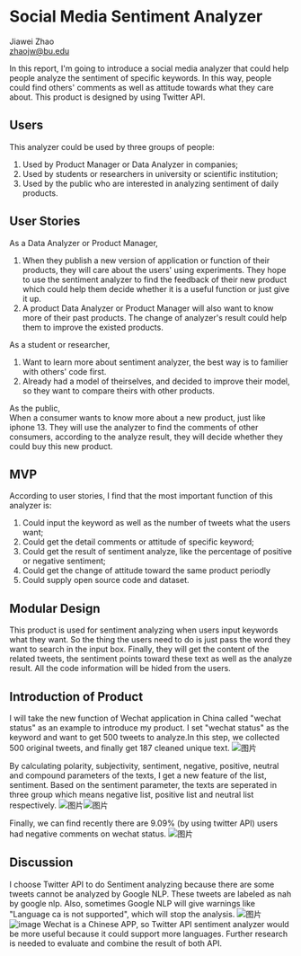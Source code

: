 # Social Media Sentiment Analyzer
Jiawei Zhao  
zhaojw@bu.edu

In this report, I'm going to introduce a social media analyzer that could help people analyze the sentiment of specific keywords. In this way, people could find others' comments as well as attitude towards what they care about. This product is designed by using Twitter API.

## Users
This analyzer could be used by three groups of people:
1. Used by Product Manager or Data Analyzer in companies;
2. Used by students or researchers in university or scientific institution;
3. Used by the public who are interested in analyzing sentiment of daily products.

## User Stories
As a Data Analyzer or Product Manager,
1. When they publish a new version of application or function of their products, they will care about the users' using experiments. They hope to use the sentiment analyzer to find the feedback of their new product which could help them decide whether it is a useful function or just give it up.
2. A product Data Analyzer or Product Manager will also want to know more of their past products. The change of analyzer's result could help them to improve the existed products. 

As a student or researcher,
1. Want to learn more about sentiment analyzer, the best way is to familier with others' code first.
2. Already had a model of theirselves, and decided to improve their model, so they want to compare theirs with other products.

As the public,  
When a consumer wants to know more about a new product, just like iphone 13. They will use the analyzer to find the comments of other consumers, according to the analyze result, they will decide whether they could buy this new product.

## MVP
According to user stories, I find that the most important function of this analyzer is:
1. Could input the keyword as well as the number of tweets what the users want;
1. Could get the detail comments or attitude of specific keyword;
2. Could get the result of sentiment analyze, like the percentage of positive or negative sentiment;
3. Could get the change of attitude toward the same product periodly
4. Could supply open source code and dataset.

## Modular Design
This product is used for sentiment analyzing when users input keywords what they want. So the thing the users need to do is just pass the word they want to search in the input box. Finally, they will get the content of the related tweets, the sentiment points toward these text as well as the analyze result.
All the code information will be hided from the users.

## Introduction of Product
I will take the new function of Wechat application in China called "wechat status" as an example to introduce my product.
I set "wechat status" as the keyword and want to get 500 tweets to analyze.In this step, we collected 500 original tweets, and finally get 187 cleaned unique text.
![图片](https://user-images.githubusercontent.com/59852184/139601639-a8214b2f-0482-4440-a4cf-81705654cca0.png)

By calculating polarity, subjectivity, sentiment, negative, positive, neutral and compound parameters of the texts, I get a new feature of the list, sentiment. Based on the sentiment parameter, the texts are seperated in three group which means negative list, positive list and neutral list respectively.
![图片](https://user-images.githubusercontent.com/59852184/139601666-1a70ed33-8d26-47e7-8ffa-ba2657bb5f82.png)![图片](https://user-images.githubusercontent.com/59852184/139601672-1466daf3-1849-40ea-b3e4-593c7dfe62a0.png)

Finally, we can find recently there are 9.09% (by using twitter API) users had negative comments on wechat status. 
![图片](https://user-images.githubusercontent.com/59852184/139601697-bab0a6a6-b84c-40c7-a269-a8ec40f80cdc.png)

## Discussion
I choose Twitter API to do Sentiment analyzing because there are some tweets cannot be analyzed by Google NLP. These tweets are labeled as nah by google nlp. Also, sometimes Google NLP will give warnings like "Language ca is not supported", which will stop the analysis.
![图片](https://user-images.githubusercontent.com/59852184/139601759-69e811cb-1691-46f8-9489-5822007a7487.png)
![image](https://user-images.githubusercontent.com/59852184/137636237-99a5e5a3-2649-47e8-845e-005a94fdc159.png)
Wechat is a Chinese APP, so Twitter API sentiment analyzer would be more useful because it could support more languages.
Further research is needed to evaluate and combine the result of both API. 

